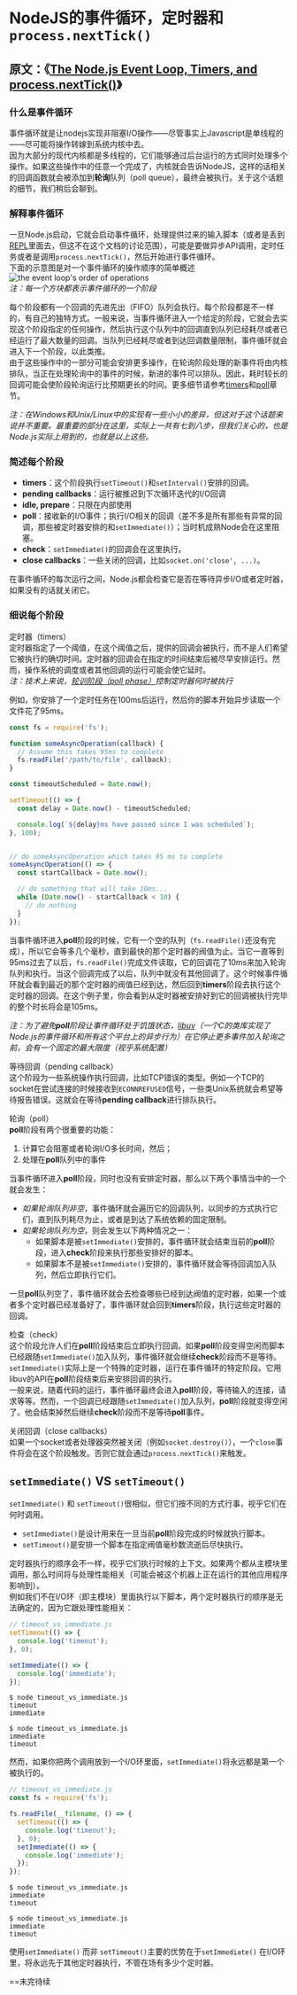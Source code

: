 # NodeJS的事件循环，定时器和`process.nextTick()` #
## 原文：《[The Node.js Event Loop, Timers, and process.nextTick()](https://nodejs.org/en/docs/guides/event-loop-timers-and-nexttick/)》 ##
### 什么是事件循环 ###
事件循环就是让nodejs实现非阻塞I/O操作——尽管事实上Javascript是单线程的——尽可能将操作转嫁到系统内核中去。<br />
因为大部分的现代内核都是多线程的，它们能够通过后台运行的方式同时处理多个操作。如果这些操作中的任意一个完成了，内核就会告诉NodeJS，这样的话相关的回调函数就会被添加到**轮询**队列（poll queue），最终会被执行。关于这个话题的细节，我们稍后会聊到。

### 解释事件循环 ###
一旦Node.js启动，它就会启动事件循环，处理提供过来的输入脚本（或者是丢到[REPL](https://nodejs.org/api/repl.html#repl_repl)里面去，但这不在这个文档的讨论范围），可能是要做异步API调用，定时任务或者是调用`process.nextTick()`，然后开始进行事件循环。<br />
下面的示意图是对一个事件循环的操作顺序的简单概述<br />
![the event loop's order of operations](/img/OrderOfOperations.png)<br />
_注：每一个方块都表示事件循环的一个阶段_

每个阶段都有一个回调的先进先出（FIFO）队列会执行。每个阶段都是不一样的，有自己的独特方式。一般来说，当事件循环进入一个给定的阶段，它就会去实现这个阶段指定的任何操作，然后执行这个队列中的回调直到队列已经耗尽或者已经运行了最大数量的回调。当队列已经耗尽或者到达回调数量限制，事件循环就会进入下一个阶段，以此类推。<br />
由于这些操作中的一部分可能会安排更多操作，在轮询阶段处理的新事件将由内核排队，当正在处理轮询中的事件的时候，新进的事件可以排队。因此，耗时较长的回调可能会使阶段轮询运行比预期更长的时间。更多细节请参考[timers](https://nodejs.org/en/docs/guides/event-loop-timers-and-nexttick/#timers)和[poll](https://nodejs.org/en/docs/guides/event-loop-timers-and-nexttick/#poll)章节。

_注：在Windows和Unix/Linux中的实现有一些小小的差异，但这对于这个话题来说并不重要。最重要的部分在这里，实际上一共有七到八步，但我们关心的，也是Node.js实际上用到的，也就是以上这些。_

### 简述每个阶段 ###
+ **timers**：这个阶段执行`setTimeout()`和`setInterval()`安排的回调。
+ **pending callbacks**：运行被推迟到下次循环迭代的I/O回调
+ **idle, prepare**：只限在内部使用
+ **poll**：接收新的I/O事件；执行I/O相关的回调（差不多是所有那些有异常的回调，那些被定时器安排的和`setImmediate()`）；当时机成熟Node会在这里阻塞。
+ **check**：`setImmediate()`的回调会在这里执行。
+ **close callbacks**：一些关闭的回调，比如`socket.on('close', ...)`。

在事件循环的每次运行之间，Node.js都会检查它是否在等待异步I/O或者定时器，如果没有的话就关闭它。

### 细说每个阶段 ###
定时器（timers）<br />
定时器指定了一个阈值，在这个阈值之后，提供的回调会被执行，而不是人们希望它被执行的确切时间。定时器的回调会在指定的时间结束后被尽早安排运行。然而，操作系统的调度或者其他回调的运行可能会使它延时。<br />
_注：技术上来说，[轮训阶段（poll phase）](https://nodejs.org/en/docs/guides/event-loop-timers-and-nexttick/#poll)控制定时器何时被执行_

例如，你安排了一个定时任务在100ms后运行，然后你的脚本开始异步读取一个文件花了95ms。
```js
const fs = require('fs');

function someAsyncOperation(callback) {
  // Assume this takes 95ms to complete
  fs.readFile('/path/to/file', callback);
}

const timeoutScheduled = Date.now();

setTimeout(() => {
  const delay = Date.now() - timeoutScheduled;

  console.log(`${delay}ms have passed since I was scheduled`);
}, 100);


// do someAsyncOperation which takes 95 ms to complete
someAsyncOperation(() => {
  const startCallback = Date.now();

  // do something that will take 10ms...
  while (Date.now() - startCallback < 10) {
    // do nothing
  }
});
```
当事件循环进入**poll**阶段的时候，它有一个空的队列（`fs.readFile()`还没有完成），所以它会等多几个毫秒，直到最快的那个定时器的阀值为止。当它一直等到95ms过去了以后，`fs.readFile()`完成文件读取，它的回调花了10ms来加入轮询队列和执行。当这个回调完成了以后，队列中就没有其他回调了。这个时候事件循环就会看到最近的那个定时器的阀值已经到达，然后回到**timers**阶段去执行这个定时器的回调。在这个例子里，你会看到从定时器被安排好到它的回调被执行完毕的整个时长将会是105ms。

_注：为了避免**poll**阶段让事件循环处于饥饿状态，[libuv](http://libuv.org/)（一个C的类库实现了Node.js的事件循环和所有这个平台上的异步行为）在它停止更多事件加入轮询之前，会有一个固定的最大限度（视乎系统配置）_

等待回调（pending callback）<br />
这个阶段为一些系统操作执行回调，比如TCP错误的类型。例如一个TCP的socket在尝试连接的时候接收到`ECONNREFUSED`信号，一些类Unix系统就会希望等待报告错误。这就会在等待**pending callback**进行排队执行。

轮询（poll）<br />
**poll**阶段有两个很重要的功能：<br />
1. 计算它会阻塞或者轮询I/O多长时间，然后；
2. 处理在**poll**队列中的事件

当事件循环进入**poll**阶段，同时也没有安排定时器，那么以下两个事情当中的一个就会发生：
* _如果轮询队列非空_，事件循环就会遍历它的回调队列，以同步的方式执行它们，直到队列耗尽为止，或者是到达了系统依赖的固定限制。
* _如果轮询队列为空_，则会发生以下两种情况之一：
  * 如果脚本是被`setImmediate()`安排的，事件循环就会结束当前的**poll**阶段，进入**check**阶段来执行那些安排好的脚本。
  * 如果脚本不是被`setImmediate()`安排的，事件循环就会等待回调加入队列，然后立即执行它们。

一旦**poll**队列空了，事件循环就会去检查哪些已经到达阀值的定时器，如果一个或者多个定时器已经准备好了，事件循环就会回到**timers**阶段，执行这些定时器的回调。

检查（check）<br />
这个阶段允许人们在**poll**阶段结束后立即执行回调。如果**poll**阶段变得空闲而脚本已经跟随`setImmediate()`加入队列，事件循环就会继续**check**阶段而不是等待。<br />
`setImmediate()`实际上是一个特殊的定时器，运行在事件循环的特定阶段。它用libuv的API在**poll**阶段结束后来安排回调的执行。<br />
一般来说，随着代码的运行，事件循环最终会进入**poll**阶段，等待输入的连接，请求等等。然而，一个回调已经跟随`setImmediate()`加入队列，**poll**阶段就变得空闲了。他会结束掉然后继续**check**阶段而不是等待**poll**事件。

关闭回调（close callbacks）<br />
如果一个socket或者处理器突然被关闭（例如`socket.destroy()`），一个`close`事件将会在这个阶段触发。否则它就会通过`process.nextTick()`来触发。

## `setImmediate()` VS `setTimeout()` ##
`setImmediate()` 和 `setTimeout()`很相似，但它们按不同的方式行事，视乎它们在何时调用。
* `setImmediate()`是设计用来在一旦当前**poll**阶段完成的时候就执行脚本。
* `setTimeout()`是安排一个脚本在指定阀值毫秒数流逝后尽快执行。

定时器执行的顺序会不一样，视乎它们执行时候的上下文。如果两个都从主模块里调用，那么时间将与处理性能相关（可能会被这个机器上正在运行的其他应用程序影响到）。<br />
例如我们不在I/O环（即主模块）里面执行以下脚本，两个定时器执行的顺序是无法确定的，因为它跟处理性能相关：
```js
// timeout_vs_immediate.js
setTimeout(() => {
  console.log('timeout');
}, 0);

setImmediate(() => {
  console.log('immediate');
});
```
```
$ node timeout_vs_immediate.js
timeout
immediate

$ node timeout_vs_immediate.js
immediate
timeout
```
然而，如果你把两个调用放到一个I/O环里面，`setImmediate()`将永远都是第一个被执行的。

```js
// timeout_vs_immediate.js
const fs = require('fs');

fs.readFile(__filename, () => {
  setTimeout(() => {
    console.log('timeout');
  }, 0);
  setImmediate(() => {
    console.log('immediate');
  });
});
```
```
$ node timeout_vs_immediate.js
immediate
timeout

$ node timeout_vs_immediate.js
immediate
timeout
```
使用`setImmediate()` 而非 `setTimeout()`主要的优势在于`setImmediate()` 在I/O环里，将永远先于其他定时器执行，不管在场有多少个定时器。

==未完待续
